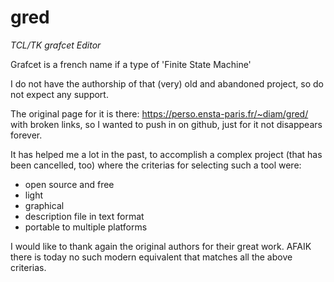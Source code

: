 # gred

*TCL/TK grafcet Editor*

Grafcet is a french name if a type of 'Finite State Machine'

I do not have the authorship of that (very) old and abandoned project,
so do not expect any support.

The original page for it is there: https://perso.ensta-paris.fr/~diam/gred/ with
broken links, so I wanted to push in on github, just for it not disappears forever.

It has helped me a lot in the past, to accomplish a complex project (that has been
cancelled, too) where the criterias for selecting such a tool were:

* open source and free
* light
* graphical
* description file in text format
* portable to multiple platforms

I would like to thank again the original authors for their great work.
AFAIK there is today no such modern equivalent that matches all the above criterias.
